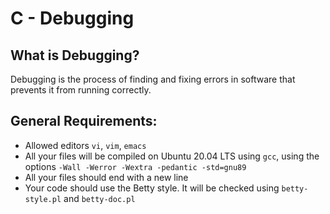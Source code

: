 # C - Debugging

## What is Debugging?
Debugging is the process of finding and fixing errors in software that prevents it from running correctly.

## General Requirements:
- Allowed editors `vi`, `vim`, `emacs`
- All your files will be compiled on Ubuntu 20.04 LTS using `gcc`, using the options `-Wall -Werror -Wextra -pedantic -std=gnu89`
- All your files should end with a new line
- Your code should use the Betty style. It will be checked using `betty-style.pl` and `betty-doc.pl`

